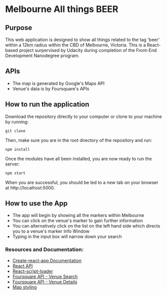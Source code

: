 # Melbourne All things BEER

## Purpose
This web application is designed to show all things related to the tag 'beer' within a 12km radius within the CBD of Melbourne, Victoria. This is a React-based project surpervised by Udacity during completion of the Front-End Development Nanodegree program.

## APIs
* The map is generated by Google's Maps API
* Venue's data is by Foursquare's APIs

## How to run the application
Download the repository directly to your computer or clone to your machine by running:

```
git clone
```
Then, make sure you are in the root directory of the repository and run:
```
npm install
```
Once the modules have all been installed, you are now ready to run the server:
```
npm start
```
When you are successful, you should be led to a new tab on your browser at http://localhost:5000.

## How to use the App
* The app will begin by showing all the markers within Melbourne
* You can click on the venue's marker to gain further information
* You can alternatively click on the list on the left hand side which
directs you to a venue's marker Info Window
* Typing in the input box will narrow down your search

### Resources and Documentation:
* [Create-react-app Documentation](https://github.com/facebookincubator/create-react-app)
* [React API](https://facebook.github.io/react/docs/react-api.html)
* [React-script-loader](https://www.npmjs.com/package/react-async-script-loader)
* [Foursquare API - Venue Search](https://developer.foursquare.com/docs/api/venues/search)
* [Foursquare API - Venue Details](https://developer.foursquare.com/docs/api/venues/details)
* [Map styling](http://www.mapstylr.com/map-style-editor/)
